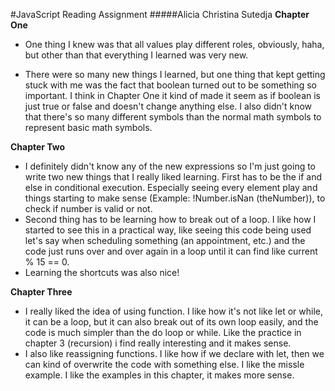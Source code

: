 #JavaScript Reading Assignment
#####Alicia Christina Sutedja
**Chapter One**

* One thing I knew was that all values play different roles, obviously, haha, but other than that everything I learned was very new.

* There were so many new things I learned, but one thing that kept getting stuck with me was the fact that boolean turned out to be something so important. I think in Chapter One it kind of made it seem as if boolean is just true or false and doesn't change anything else. I also didn't know that there's so many different symbols than the normal math symbols to represent basic math symbols.

**Chapter Two**

* I definitely didn't know any of the new expressions so I'm just going to write two new things that I really liked learning. First has to be the if and else in conditional execution. Especially seeing every element play and things starting to make sense (Example: !Number.isNan (theNumber)), to check if number is valid or not.
* Second thing has to be learning how to break out of a loop. I like how I started to see this in a practical way, like seeing this code being used let's say when scheduling something (an appointment, etc.) and the code just runs over and over again in a loop until it can find like current % 15 == 0.
* Learning the shortcuts was also nice!

**Chapter Three**

* I really liked the idea of using function. I like how it's not like let or while, it can be a loop, but it can also break out of its own loop easily, and the code is much simpler than the do loop or while. Like the practice in chapter 3 (recursion) i find really interesting and it makes sense.
* I also like reassigning functions. I like how if we declare with let, then we can kind of overwrite the code with something else. I like the missle example. I like the examples in this chapter, it makes more sense.